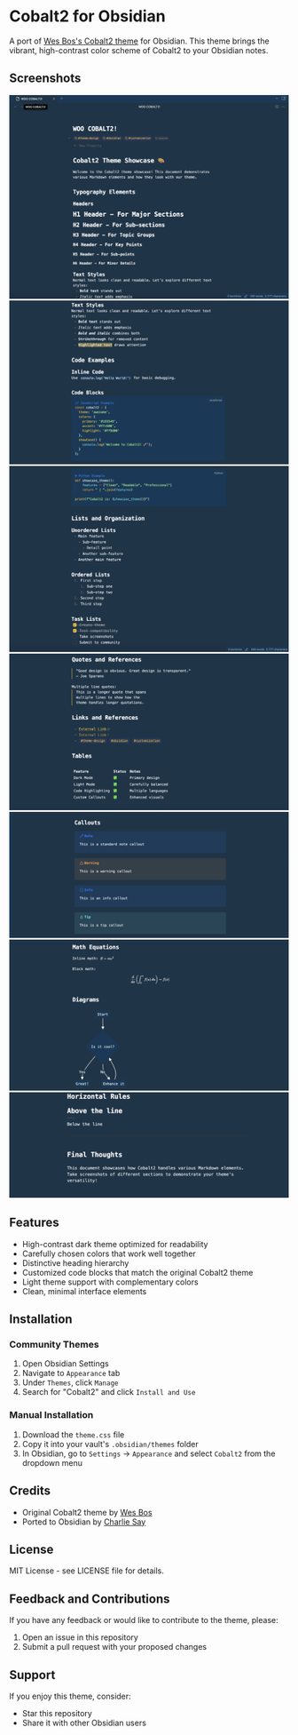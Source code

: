 # Cobalt2 for Obsidian

A port of [Wes Bos's Cobalt2 theme](https://marketplace.visualstudio.com/items?itemName=wesbos.theme-cobalt2) for Obsidian. This theme brings the vibrant, high-contrast color scheme of Cobalt2 to your Obsidian notes.

## Screenshots

![1](screenshots/1.png?raw=true)
![2](screenshots/2.png?raw=true)
![3](screenshots/3.png?raw=true)
![4](screenshots/4.png?raw=true)
![5](screenshots/5.png?raw=true)
![6](screenshots/6.png?raw=true)
![7](screenshots/7.png?raw=true)

## Features

- High-contrast dark theme optimized for readability
- Carefully chosen colors that work well together
- Distinctive heading hierarchy
- Customized code blocks that match the original Cobalt2 theme
- Light theme support with complementary colors
- Clean, minimal interface elements

## Installation

### Community Themes

1. Open Obsidian Settings
2. Navigate to `Appearance` tab
3. Under `Themes`, click `Manage`
4. Search for "Cobalt2" and click `Install and Use`

### Manual Installation

1. Download the `theme.css` file
2. Copy it into your vault's `.obsidian/themes` folder
3. In Obsidian, go to `Settings` → `Appearance` and select `Cobalt2` from the dropdown menu

## Credits

- Original Cobalt2 theme by [Wes Bos](https://wesbos.com/)
- Ported to Obsidian by [Charlie Say](https://www.charliesay.xyz/)

## License

MIT License - see LICENSE file for details.

## Feedback and Contributions

If you have any feedback or would like to contribute to the theme, please:

1. Open an issue in this repository
2. Submit a pull request with your proposed changes

## Support

If you enjoy this theme, consider:

- Star this repository
- Share it with other Obsidian users
